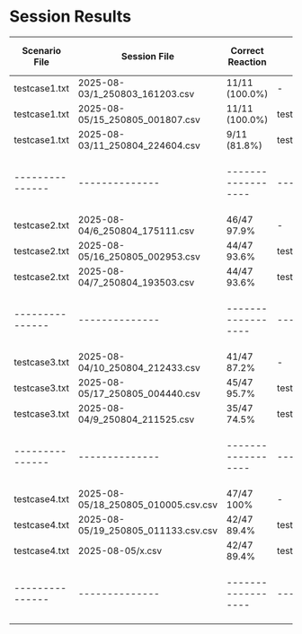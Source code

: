 # Session Results

| Scenario File | Session File | Correct Reaction | Auto Alert Config | Response Time Buffer | Total Time |
|---------------|--------------|------------------|-------------------|---------------------|---------------------|
| testcase1.txt | 2025-08-03/1_250803_161203.csv | 11/11 (100.0%) | - | 10s | 2 minutes |
| testcase1.txt | 2025-08-05/15_250805_001807.csv | 11/11 (100.0%) | testcase1_automation_bias_accurate_low_freq_20_80 | 10s | 2 minutes |
| testcase1.txt | 2025-08-03/11_250804_224604.csv | 9/11 (81.8%) | testcase1_automation_bias_accurate_high_freq_20_80 | 10s | 2 minutes |
|---------------|--------------|------------------|-------------------|---------------------|---------------------|
| testcase2.txt | 2025-08-04/6_250804_175111.csv| 46/47 97.9% | - | 10s | 8 minutes |
| testcase2.txt | 2025-08-05/16_250805_002953.csv| 44/47 93.6% | testcase2_automation_bias_accurate_low_freq_10_90.json | 10s | 8 minutes |
| testcase2.txt | 2025-08-04/7_250804_193503.csv| 44/47 93.6% | testcase2_automation_bias_accurate_high_freq_10_90.json | 10s | 8 minutes |
|---------------|--------------|------------------|-------------------|---------------------|---------------------|
| testcase3.txt | 2025-08-04/10_250804_212433.csv| 41/47 87.2% | - | 10s | 8 minutes |
| testcase3.txt | 2025-08-05/17_250805_004440.csv| 45/47 95.7% | testcase3_automation_bias_accurate_low_freq_10_90.json | 10s | 8 minutes |
| testcase3.txt | 2025-08-04/9_250804_211525.csv| 35/47 74.5% | testcase3_automation_bias_accurate_high_freq_10_90.json | 10s | 8 minutes |
|---------------|--------------|------------------|-------------------|---------------------|---------------------|
| testcase4.txt | 2025-08-05/18_250805_010005.csv.csv| 47/47 100% | - | 10s | 8 minutes |
| testcase4.txt | 2025-08-05/19_250805_011133.csv.csv| 42/47 89.4% | testcase4_automation_bias_accurate_low_freq_10_90.json | 10s | 8 minutes |
| testcase4.txt | 2025-08-05/x.csv| 42/47 89.4%  | testcase4_automation_bias_accurate_high_freq_10_90.json | 10s | 8 minutes |
|---------------|--------------|------------------|-------------------|---------------------|---------------------|
